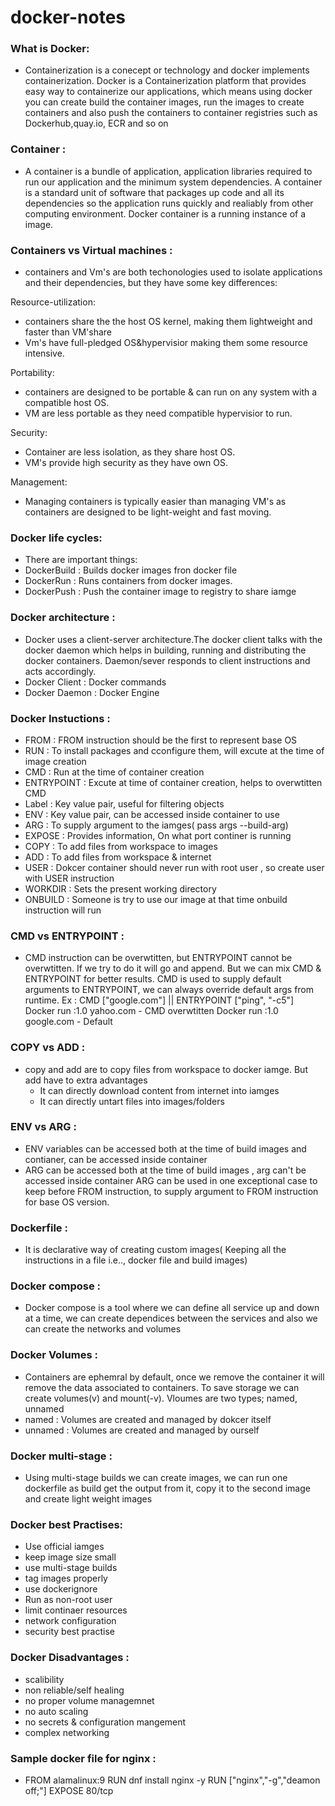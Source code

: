 # docker-notes

### What is Docker:
* Containerization is a conecept or technology and docker implements containerization.
  Docker is a Containerization platform that provides easy way to containerize our applications, which means using docker you can create build the container images, run the images to create containers and also push the containers to container registries such as Dockerhub,quay.io, ECR and so on

### Container :
* A container is a bundle of application, application libraries required to run our application and the minimum system dependencies.
  A container is a standard unit of software that packages up code and all its dependencies so the application runs quickly and realiably from other computing environment.
  Docker container is a running instance of a image.

### Containers vs Virtual machines :
- containers and Vm's are both techonologies used to isolate applications and their dependencies, but they have some key differences:

Resource-utilization:
- containers share the the host OS kernel, making them lightweight and faster than VM'share
- Vm's have full-pledged OS&hypervisior making them some resource intensive.
   
Portability:
- containers are designed to be portable & can run on any system with a compatible host OS.
- VM are less portable as they need compatible hypervisior to run.
   
Security:
- Container are less isolation, as they share host OS.
- VM's provide high security as they have own OS.
   
Management:
- Managing containers is typically easier than managing VM's as containers are designed to be light-weight and fast moving.


### Docker life cycles:
- There are important things:
- DockerBuild : Builds docker images fron docker file
- DockerRun : Runs containers from docker images.
- DockerPush : Push the container image to registry to share iamge

### Docker architecture :
- Docker uses a client-server architecture.The docker client talks with the docker daemon which helps in building, running and distributing the docker containers. Daemon/sever responds to client instructions and acts accordingly.
- Docker Client : Docker commands
- Docker Daemon : Docker Engine


### Docker Instuctions :
 - FROM : FROM instruction should be the first to represent base OS 
  - RUN : To install packages and cconfigure them, will excute at the time of image creation
  - CMD : Run at the time of container creation
  - ENTRYPOINT : Excute at time of container creation, helps to overwtitten CMD
  - Label : Key value pair, useful for filtering objects
  - ENV : Key value pair, can be accessed inside container to use
  - ARG : To supply argument to the iamges( pass args --build-arg)
  - EXPOSE : Provides information, On what port continer is running
  - COPY : To add files from workspace to images
  - ADD : To add files from workspace & internet
  - USER : Dokcer container should never run with root user , so create user with USER instruction
  - WORKDIR : Sets the present working directory
  - ONBUILD : Someone is try to use our image at that time onbuild instruction will run


### CMD vs ENTRYPOINT :
* CMD instruction can be overwtitten, but ENTRYPOINT cannot be overwtitten. If we try to do it will go and append.
    But we can mix CMD & ENTRYPOINT for better results.
	CMD is used to supply default arguments to ENTRYPOINT, we can always override default args from runtime.
	Ex : CMD ["google.com"] || ENTRYPOINT ["ping", "-c5"]
         Docker run <image-id>:1.0 yahoo.com - CMD overwtitten
		 Docker run <image-id>:1.0 google.com - Default

### COPY vs ADD :
- copy and add are to copy files from workspace to docker iamge. But add have to extra advantages
  - It can directly download content from internet into iamges
  - It can directly untart files into images/folders  
  


### ENV vs ARG  :
-  ENV variables can be accessed both at the time of build images and contianer, can be accessed inside container
  - ARG can be accessed both at the time of build images , arg can't be accessed inside container
    ARG can be used in one exceptional case to keep before FROM instruction, to supply argument to FROM instruction for base OS version.


### Dockerfile :
* It is declarative way of creating custom images( Keeping all the instructions in a file i.e.., docker file and build images)


### Docker compose :
* Docker compose is a tool where we can define all service up and down at a time, we can create dependices between the services and also we can create the networks and volumes

### Docker Volumes :
- Containers are ephemral by default, once we remove the container it will remove the data associated to containers. To save storage we can create volumes(v) and mount(-v). Vloumes are two types; named, unnamed
 - named : Volumes are created and managed by dokcer itself
 - unnamed : Volumes are created and managed by ourself


### Docker multi-stage :
* Using multi-stage builds we can create images, we can run one dockerfile as build get the output from it, copy it to the second image and create light weight images


### Docker best Practises:
 - Use official iamges
  - keep image size small
  - use multi-stage builds
  - tag images properly
  - use dockerignore
  - Run as non-root user
  - limit continaer resources
  - network configuration
  - security best practise

### Docker Disadvantages :
  - scalibility
  - non reliable/self healing 
  - no proper volume managemnet
  - no auto scaling
  - no secrets & configuration mangement
  - complex networking

### Sample docker file for nginx :
* FROM alamalinux:9
RUN dnf install nginx -y
RUN ["nginx","-g","deamon off;"]
EXPOSE 80/tcp  



